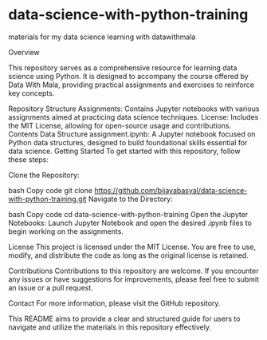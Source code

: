 # data-science-with-python-training
materials for my data science learning with datawithmala


Overview

This repository serves as a comprehensive resource for learning data science using Python. It is designed to accompany the course offered by Data With Mala, providing practical assignments and exercises to reinforce key concepts.

Repository Structure
Assignments: Contains Jupyter notebooks with various assignments aimed at practicing data science techniques.
License: Includes the MIT License, allowing for open-source usage and contributions.
Contents
Data Structure assignment.ipynb: A Jupyter notebook focused on Python data structures, designed to build foundational skills essential for data science.
Getting Started
To get started with this repository, follow these steps:

Clone the Repository:

bash
Copy code
git clone https://github.com/bijayabasyal/data-science-with-python-training.git
Navigate to the Directory:

bash
Copy code
cd data-science-with-python-training
Open the Jupyter Notebooks:
Launch Jupyter Notebook and open the desired .ipynb files to begin working on the assignments.

License
This project is licensed under the MIT License. You are free to use, modify, and distribute the code as long as the original license is retained.

Contributions
Contributions to this repository are welcome. If you encounter any issues or have suggestions for improvements, please feel free to submit an issue or a pull request.

Contact
For more information, please visit the GitHub repository.

This README aims to provide a clear and structured guide for users to navigate and utilize the materials in this repository effectively.







